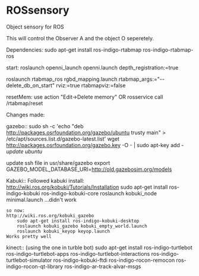 # ROSsensory
Object sensory for ROS

This will control the Observer A and the object O seperetely.

Dependencies:
sudo apt-get install ros-indigo-rtabmap ros-indigo-rtabmap-ros

start:
roslaunch openni_launch openni.launch depth_registration:=true

roslaunch rtabmap_ros rgbd_mapping.launch rtabmap_args:="--delete_db_on_start" rviz:=true rtabmapviz:=false

resetMem:
use action "Edit->Delete memory" OR rosservice call /rtabmap/reset



Changes made:

gazebo::
sudo sh -c 'echo "deb http://packages.osrfoundation.org/gazebo/ubuntu trusty main" > /etc/apt/sources.list.d/gazebo-latest.list'
wget http://packages.osrfoundation.org/gazebo.key -O - | sudo apt-key add -
*update ubuntu*

update ssh file in usr/share/gazebo
export GAZEBO_MODEL_DATABASE_URI=http://old.gazebosim.org/models

Kabuki::
	Followed kabuki install:
	http://wiki.ros.org/kobuki/Tutorials/Installation
		sudo apt-get install ros-indigo-kobuki ros-indigo-kobuki-core
		roslaunch kobuki_node minimal.launch
	...didn't work

	so now:
	http://wiki.ros.org/kobuki_gazebo
		sudo apt-get install ros-indigo-kobuki-desktop
		roslaunch kobuki_gazebo kobuki_empty_world.launch
		roslaunch kobuki_keyop keyop.launch
	Works pretty well

kinect::
	(using the one in turble bot)
	sudo apt-get install ros-indigo-turtlebot ros-indigo-turtlebot-apps ros-indigo-turtlebot-interactions ros-indigo-turtlebot-simulator ros-indigo-kobuki-ftdi ros-indigo-rocon-remocon ros-indigo-rocon-qt-library ros-indigo-ar-track-alvar-msgs

	
